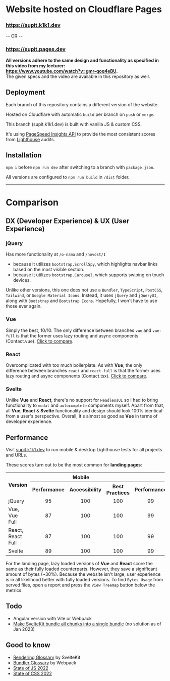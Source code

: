 # Website hosted on Cloudflare Pages

### https://supit.k1k1.dev

-- OR --

### https://supit.pages.dev

**All versions adhere to the same design and functionality as specified in this video from my lecturer:  
https://www.youtube.com/watch?v=gmr-qoq4eBU.**  
The given specs and the video are available in this repository as well.

## Deployment

Each branch of this repository contains a different version of the website.

Hosted on Cloudflare with automatic `build` per branch on `push` or `merge`.

This branch (supit.k1k1.dev) is built with vanilla JS & custom CSS.

It's using [PageSpeed Insights API](https://developers.google.com/speed/docs/insights/v5/about) to provide the most consistent scores from [Lighthouse](https://developer.chrome.com/docs/lighthouse/) audits.

## Installation

`npm i` before `npm run dev` after switching to a branch with `package.json`.

All versions are configured to `npm run build` in `/dist` folder.

---

# Comparison

## DX (Developer Experience) & UX (User Experience)

### jQuery

Has more functionality at `/o-nama` and `/novost/1`

- because it utilizes `bootstrap.ScrollSpy`, which highlights navbar links based on the most visible section.
- because it utilizes `bootstrap.Carousel`, which supports swiping on touch devices.

Unlike other versions, this one does not use a `Bundler`, `TypeScript`, `PostCSS`, `Tailwind`, or `Google Material Icons`.
Instead, it uses `jQuery` and `jQueryUI`, along with `Bootstrap` and `Bootstrap Icons`.
Hopefully, I won't have to use those ever again.

### Vue

Simply the best, 10/10. The only difference between branches `vue` and `vue-full` is that the former uses lazy routing and async components (Contact.vue).
[Click to compare](https://github.com/ChrisRoss5/supit-projekt/compare/vue-full...vue).

### React

Overcomplicated with too much boilerplate. As with **Vue**, the only difference between branches `react` and `react-full` is that the former uses lazy routing and async components (Contact.tsx). [Click to compare](https://github.com/ChrisRoss5/supit-projekt/compare/react-full...react).

### Svelte

Unlike **Vue** and **React**, there's no support for `HeadlessUI`
so I had to bring functionality to `modal` and `autocomplete` components myself.
Apart from that, all **Vue**, **React** & **Svelte** functionality and design should look 100% identical from a user's perspective.
Overall, it's almost as good as **Vue** in terms of developer experience.

## Performance

Visit [supit.k1k1.dev](https://supit.k1k1.dev/) to run mobile & desktop Lighthouse tests for all projects and URLs.

These scores turn out to be the most common for **landing pages**:

<table>
  <tr>
    <th rowspan=2>Version</th>
    <th colspan=3>Mobile</th>
    <th colspan=3>Desktop</th>
  </tr>
  <tr>
    <th>Performance</th>
    <th>Accessibility</th>
    <th>Best Practices</th>
    <th>Performance</th>
    <th>Accessibility</th>
    <th>Best Practices</th>
  </tr>
  <tr>
    <td>jQuery</td>
    <td style="text-align: center">95</td>
    <td style="text-align: center">100</td>
    <td style="text-align: center">100</td>
    <td style="text-align: center">99</td>
    <td style="text-align: center">100</td>
    <td style="text-align: center">100</td>
  </tr>
  <tr>
    <td>Vue, Vue Full</td>
    <td style="text-align: center">87</td>
    <td style="text-align: center">100</td>
    <td style="text-align: center">100</td>
    <td style="text-align: center">99</td>
    <td style="text-align: center">100</td>
    <td style="text-align: center">100</td>
  </tr>
  <tr>
    <td>React, React Full</td>
    <td style="text-align: center">87</td>
    <td style="text-align: center">100</td>
    <td style="text-align: center">100</td>
    <td style="text-align: center">99</td>
    <td style="text-align: center">100</td>
    <td style="text-align: center">100</td>
  </tr>
  <tr>
    <td>Svelte</td>
    <td style="text-align: center">89</td>
    <td style="text-align: center">100</td>
    <td style="text-align: center">100</td>
    <td style="text-align: center">99</td>
    <td style="text-align: center">100</td>
    <td style="text-align: center">100</td>
  </tr>
</table>

For the landing page, lazy loaded versions of **Vue** and **React** score the same as their fully loaded counterparts. However, they save a significant amount of bytes (~30%).
Because the website isn't large, user experience is in all likelihood better with fully loaded versions. To find `Bytes Usage` from served files, open a report and press the `View Treemap` button below the metrics.

## Todo

- Angular version with Vite or Webpack
- [Make SvelteKit bundle all chunks into a single bundle](https://www.reddit.com/r/sveltejs/comments/rqo5o2/make_sveltekit_bundle_all_ts_files_into_a_single/) (no solution as of Jan 2023)

## Good to know

- [Rendering Glossary](https://kit.svelte.dev/docs/glossary) by SvelteKit
- [Bundler Glossary](https://webpack.js.org/glossary/) by Webpack
- [State of JS 2022](https://2022.stateofjs.com/)
- [State of CSS 2022](https://2022.stateofcss.com/)
